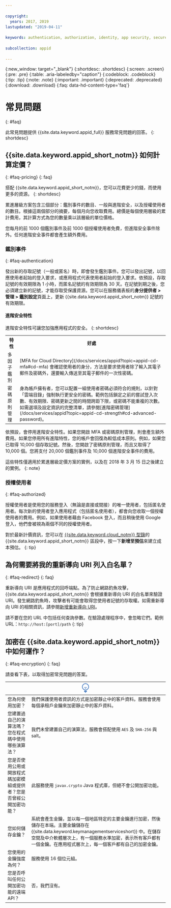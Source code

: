 ```yaml
---

copyright:
  years: 2017, 2019
lastupdated: "2019-04-11"

keywords: authentication, authorization, identity, app security, secure

subcollection: appid

---
```


{:new_window: target="_blank"}
{:shortdesc: .shortdesc}
{:screen: .screen}
{:pre: .pre}
{:table: .aria-labeledby="caption"}
{:codeblock: .codeblock}
{:tip: .tip}
{:note: .note}
{:important: .important}
{:deprecated: .deprecated}
{:download: .download}
{:faq: data-hd-content-type='faq'}


# 常見問題
{: #faq}

此常見問題提供 {{site.data.keyword.appid_full}} 服務常見問題的回答。
{: shortdesc}


## {{site.data.keyword.appid_short_notm}} 如何計算定價？
{: #faq-pricing}
{: faq}

搭配 {{site.data.keyword.appid_short_notm}}，您可以花費更少的錢，而使用更多的資源。
{: shortdesc}

累進層級方案包含三個部分：鑑別事件的數目、一般與進階安全，以及授權使用者的數目。根據這兩個部分的摘要，每個月向您收取費用。總價是每個使用層級的累計費用，其計算方式為您的數量乘以該層級的單位價格。

您每月的前 1000 個鑑別事件及前 1000 個授權使用者免費，但進階安全事件除外。任何進階安全事件都會產生額外費用。

### 鑑別事件
{: #faq-authentication}

發出新的存取記號（一般或匿名）時，即會發生鑑別事件。您可以發出記號，以回應使用者起始的登入要求，或應用程式代表使用者起始的登入要求。依預設，存取記號的有效期限為 1 小時，而匿名記號的有效期限為 30 天。在記號到期之後，您必須建立新的記號，才能存取受保護資源。您可以在服務儀表板的**身分提供者 > 管理 > 鑑別設定**頁面上，更新 {{site.data.keyword.appid_short_notm}} 記號的有效期限。

#### 進階安全特性

進階安全特性可讓您加強應用程式的安全。
{: shortdesc}

<table>
  <tr>
    <th>特性</th>
    <th>好處</th>
  </tr>
  <tr>
    <td>多因子鑑別</td>
    <td>[MFA for Cloud Directory](/docs/services/appid?topic=appid-cd-mfa#cd-mfa) 會確認使用者的身分，方法是要求使用者除了輸入其電子郵件及密碼外，還要輸入傳送至其電子郵件的一次性密碼。</td>
  </tr>
  <tr>
    <td>密碼原則管理</td>
    <td>身為帳戶擁有者，您可以配置一組使用者密碼必須符合的規則，以針對「雲端目錄」強制執行更安全的密碼。範例包括鎖定之前的嘗試登入次數、有效期限、密碼更新之間的時間跨距下限，或密碼不能重複的次數。如需選項及設定資訊的完整清單，請參閱[進階密碼管理](/docs/services/appid?topic=appid-cd-strength#cd-advanced-password)。</td>
  </tr>
</table>

依預設，會停用進階安全特性。如果您開啟 MFA 或密碼原則管理，則會產生額外費用。如果您停用所有進階特性，您的帳戶會回復為較低成本原則。例如，如果您已取得 10,000 個存取記號。然後，您開啟了密碼原則管理，而且又取得了 10,000 個。您將支付 20,000 個鑑別事件及 10,000 個進階安全事件的費用。

這些特性僅適用於累進層級定價方案的實例，以及在 2018 年 3 月 15 日之後建立的實例。
{: note}

### 授權使用者
{: #faq-authorized}

授權使用者是使用您的服務登入（無論是直接或間接）的唯一使用者，包括匿名使用者。每次新的使用者登入應用程式（包括匿名使用者），都會向您收取一個授權使用者的費用。例如，如果使用者藉由 Facebook 登入，而且稍後使用 Google 登入，他們會被視為兩個不同的授權使用者。

對於最新計價資訊，您可以在 [{{site.data.keyword.cloud_notm}} 型錄](https://cloud.ibm.com/catalog/services/app-id)的 {{site.data.keyword.appid_short_notm}} 區段中，按一下**新增至預估**來建立成本預估。
{: tip}



## 為何需要將我的重新導向 URI 列入白名單？
{: #faq-redirect}
{: faq}

重新導向 URI 是應用程式的回呼端點。為了防止網路釣魚攻擊，{{site.data.keyword.appid_short_notm}} 會根據重新導向 URI 的白名單來驗證 URI。發生網路釣魚時，攻擊者有可能會取得您使用者記號的存取權。如需重新導向 URI 的相關資訊，請參閱[新增重新導向 URI](/docs/services/appid?topic=appid-managing-idp#add-redirect-uri)。

請不要在您的 URL 中包括任何查詢參數。在驗證處理程序中，會忽略它們。範例 URL：`http://host:[port]/path`
{: tip}



## 加密在 {{site.data.keyword.appid_short_notm}} 中如何運作？
{: #faq-encryption}
{: faq}

請查看下表，以取得加密常見問題的答案。

<table>
  <thead>
    <th colspan=2><img src="images/idea.png" alt="相關資訊圖示"/>  </th>
  </thead>
  <tbody>
    <tr>
      <td>您為何使用加密？</td>
      <td>我們保護使用者資訊的方式是加密靜止中的客戶資料。服務會使用每個承租戶金鑰來加密靜止中的客戶資料。</td>
    </tr>
    <tr>
      <td>您建置過自己的演算法嗎？您在程式碼中使用哪些演算法？</td>
      <td>我們未曾建置自己的演算法，服務會搭配使用 <code>AES</code> 及 <code>SHA-256</code> 與 salt。</td>
    </tr>
    <tr>
      <td>您是否使用公用或開放程式碼加密模組或提供者？您是否曾經公開加密功能？</td>
      <td>此服務使用 <code>javax.crypto</code> Java 程式庫，但絕不會公開加密功能。</td>
    </tr>
    <tr>
      <td>您如何儲存金鑰？</td>
      <td>系統會產生金鑰，並以每一個地區特定的主要金鑰進行加密，然後儲存在本端。主要金鑰儲存在 {{site.data.keyword.keymanagementserviceshort}} 中。在儲存空間及中介軟體層次上，有一個服務水準加密，表示所有客戶都有一個金鑰。在應用程式層次上，每一個客戶都有自己的加密金鑰。</td>
    </tr>
    <tr>
      <td>您使用的金鑰強度為何？</td>
      <td>服務使用 16 個位元組。</td>
    </tr>
    <tr>
      <td>您是否呼叫任何公開加密功能的遠端 API？</td>
      <td>否，我們沒有。</td>
    </tr>
  </tbody>
</table>


